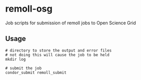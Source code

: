 # remoll-osg
Job scripts for submission of remoll jobs to Open Science Grid

## Usage
```shell script
# directory to store the output and error files
# not doing this will cause the job to be held
mkdir log 

# submit the job
condor_submit remoll_submit 
```